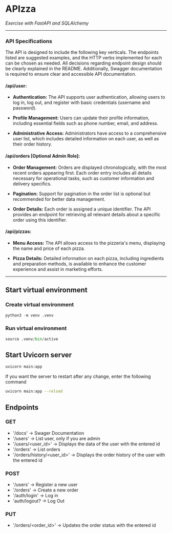 # APIzza

*Exercise with FastAPI and SQLAlchemy*

---

### API Specifications

The API is designed to include the following key verticals. The endpoints listed are suggested examples, and the HTTP verbs implemented for each can be chosen as needed. All decisions regarding endpoint design should be clearly explained in the README. Additionally, Swagger documentation is required to ensure clear and accessible API documentation.

#### **/api/user:**
- **Authentication:** The API supports user authentication, allowing users to log in, log out, and register with basic credentials (username and password).
  
- **Profile Management:** Users can update their profile information, including essential fields such as phone number, email, and address.
  
- **Administrative Access:** Administrators have access to a comprehensive user list, which includes detailed information on each user, as well as their order history.

#### **/api/orders [Optional Admin Role]:**
- **Order Management:** Orders are displayed chronologically, with the most recent orders appearing first. Each order entry includes all details necessary for operational tasks, such as customer information and delivery specifics.

 - **Pagination:** Support for pagination in the order list is optional but recommended for better data management.

- **Order Details:** Each order is assigned a unique identifier. The API provides an endpoint for retrieving all relevant details about a specific order using this identifier.

#### **/api/pizzas:**
- **Menu Access:** The API allows access to the pizzeria's menu, displaying the name and price of each pizza.

- **Pizza Details:** Detailed information on each pizza, including ingredients and preparation methods, is available to enhance the customer experience and assist in marketing efforts.


---

## Start virtual environment

### Create virtual environment

```Python
python3 -m venv .venv
```

### Run virtual environment

```Python
source .venv/bin/active
```

## Start Uvicorn server

```Bash
uvicorn main:app
```
If you want the server to restart after any change, enter the following command
```Bash
uvicorn main:app --reload
```

## Endpoints

### GET

- '/docs' -> Swager Documentation
- '/users' -> List user, only if you are admin
- '/users/<user_id>' -> Displays the data of the user with the entered id
- '/orders' -> List orders
- '/orders/history/<user_id>' -> Displays the order history of the user with the entered id

### POST

- '/users' -> Register a new user
- '/orders' -> Create a new order
- '/auth/login' -> Log in
- 'auth/logout? -> Log Out

### PUT

- '/orders/<order_id>' -> Updates the order status with the entered id
